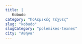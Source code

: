```yaml
---
title: |
   Kobudo
category: "Πολεμικές τέχνες"
slug: "kobudo"
slugCategory: "polemikes-texnes"
city: "Αθήνα"
---
```


